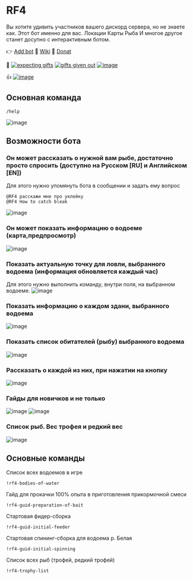 # RF4
Вы хотите удивить участников вашего дискорд сервера, но не знаете как. Этот бот именно для вас. Локации Карты Рыба И многое другое станет досупно с интерактивным ботом.

👉 [Add bot](https://discord.com/oauth2/authorize?client_id=1215925050130174022&permissions=8&scope=bot)
📖 [Wiki](https://github.com/DevDrift/rf4-bot/wiki)
🍩 [Donat](https://www.donationalerts.com/r/deemak)

🎁 [![expecting gifts](https://img.shields.io/github/issues-search/DevDrift/rf4-bot?query=%20is%3Aopen%20label%3Agift&style=plastic&label=expecting%20gifts)](https://github.com/DevDrift/rf4-bot/issues?q=is%3Aopen+is%3Aissue)
[![gifts given out](https://img.shields.io/github/issues-search/DevDrift/rf4-bot?query=%20is%3Aclosed%20label%3Agift&style=plastic&label=gifts%20given%20out&color=FFFF00)](https://github.com/DevDrift/rf4-bot/issues?q=is%3Aissue+is%3Aclosed+label%3Agift)
[![image](https://img.shields.io/badge/List_of_gifts-_10-blue)](https://github.com/DevDrift/rf4-bot/wiki/%D0%A1%D0%BF%D0%B8%D1%81%D0%BE%D0%BA-%D0%BF%D0%BE%D0%B4%D0%B0%D1%80%D0%BA%D0%BE%D0%B2-%7C-List-of-gifts)

👍 [![image](https://top.gg/api/widget/upvotes/1215925050130174022.svg)](https://top.gg/bot/1215925050130174022)

## Основная команда
```
/help
```
![image](https://github.com/DevDrift/rf4-bot/assets/19922232/a62f3524-d63d-4c6f-ae0c-b54a8be2cbf8)

## Возможности бота
### Он может рассказать о нужной вам рыбе, достаточно просто спросить (доступно на Русском [RU] и Английском [EN])
Для этого нужно упомянуть бота в сообщении и задать ему вопрос
```
@RF4 расскажи мне про уклейку
@RF4 How to catch bleak
```
![image](https://github.com/DevDrift/rf4-bot/assets/19922232/dd06c82b-2526-4a67-b9dc-dfb6926a3ae2)

### Он может показать информацию о водоеме (карта,предпросмотр)
![image](https://github.com/DevDrift/rf4-bot/assets/19922232/6c1e4b24-6cf5-4e79-91b5-a9badc1ebc67)

### Показать актуальную точку для ловли, выбранного водоема (информация обновляется каждый час)
Для этого нужно выполнить команду, внутри поля, на выбранном водоеме.
![image](https://github.com/DevDrift/rf4-bot/assets/19922232/b67670f6-dd84-4647-8265-b6bd64ca5898)

### Показать информацию о каждом здани, выбранного водоема
![image](https://github.com/DevDrift/rf4-bot/assets/19922232/f2394601-287c-4766-8d2b-244d5c517c07)

### Показать список обитателей (рыбу) выбранного водоема
![image](https://github.com/DevDrift/rf4-bot/assets/19922232/20e5e07a-f24f-48df-a3db-d243d4d0732f) 

### Рассказать о каждой из них, при нажатии на кнопку
![image](https://github.com/DevDrift/rf4-bot/assets/19922232/4a332dfa-13fe-435a-a0c0-17ca4c446a59)

### Гайды для новичков и не только
![image](https://github.com/DevDrift/rf4-bot/assets/19922232/0506d694-9d94-498c-8d0e-fe8e2bd4b756)
![image](https://github.com/DevDrift/rf4-bot/assets/19922232/e4f629a5-2c58-4bbd-ba36-9fd79e3922c3)

### Список рыб. Вес трофея и редкий вес
![image](https://github.com/DevDrift/rf4-bot/assets/19922232/d0589ea7-1a04-4b60-b302-5cc494b5ed64)


## Основные команды
Список всех водоемов в игре
```
!rf4-bodies-of-water
```
Гайд для прокачки 100% опыта в приготовления прикормочной смеси
```
!rf4-guid-preparation-of-bait
```
Стартовая фидер-сборка
```
!rf4-guid-initial-feeder
```
Стартовая спининг-сборка для водоема р. Белая
```
!rf4-guid-initial-spinning
```
Список всех рыб (трофей, редкий трофей)
```
!rf4-trophy-list
```
